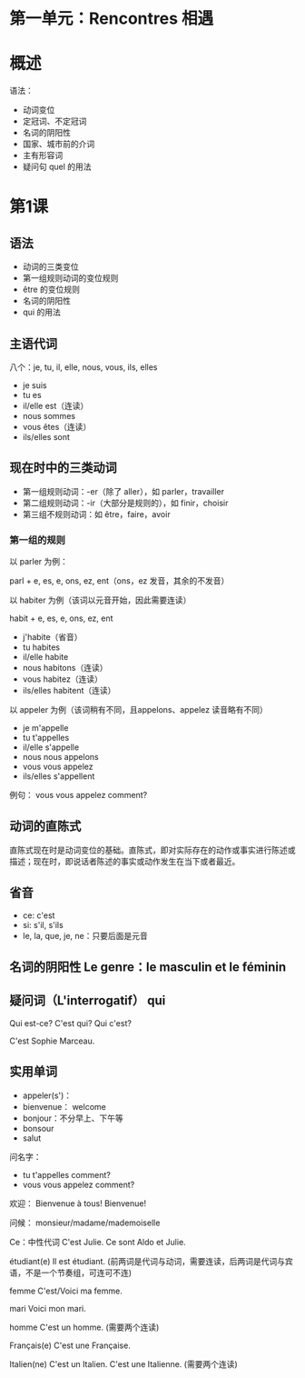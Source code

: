 # 第一单元：Rencontres 相遇

# 概述

语法：

* 动词变位
* 定冠词、不定冠词
* 名词的阴阳性
* 国家、城市前的介词
* 主有形容词
* 疑问句 quel 的用法

# 第1课

## 语法

* 动词的三类变位
* 第一组规则动词的变位规则
* être 的变位规则
* 名词的阴阳性
* qui 的用法

## 主语代词

八个：je, tu, il, elle, nous, vous, ils, elles

* je suis
* tu es
* il/elle est（连读）
* nous sommes
* vous êtes（连读）
* ils/elles sont

## 现在时中的三类动词

* 第一组规则动词：-er（除了 aller），如 parler，travailler
* 第二组规则动词：-ir（大部分是规则的），如 finir，choisir
* 第三组不规则动词：如 être，faire，avoir

### 第一组的规则

以 parler 为例：

parl + e, es, e, ons, ez, ent（ons，ez 发音，其余的不发音）

以 habiter 为例（该词以元音开始，因此需要连读）

habit + e, es, e, ons, ez, ent

* j'habite（省音）
* tu habites
* il/elle habite
* nous habitons（连读）
* vous habitez（连读）
* ils/elles habitent（连读）

以 appeler 为例（该词稍有不同，且appelons、appelez 读音略有不同）

* je m'appelle
* tu t'appelles
* il/elle s'appelle
* nous nous appelons
* vous vous appelez
* ils/elles s'appellent

例句：
vous vous appelez comment?

## 动词的直陈式

直陈式现在时是动词变位的基础。直陈式，即对实际存在的动作或事实进行陈述或描述；现在时，即说话者陈述的事实或动作发生在当下或者最近。

## 省音

* ce: c'est
* si: s'il, s'ils
* le, la, que, je, ne：只要后面是元音

## 名词的阴阳性 Le genre：le masculin et le féminin

## 疑问词（L'interrogatif） qui

Qui est-ce?
C'est qui?
Qui c'est?

C'est Sophie Marceau.

## 实用单词

* appeler(s')：
* bienvenue： welcome
* bonjour：不分早上、下午等
* bonsour
* salut

问名字：
* tu t'appelles comment?
* vous vous appelez comment?

欢迎：
Bienvenue à tous!
Bienvenue!

问候：
monsieur/madame/mademoiselle

Ce：中性代词
C'est Julie.
Ce sont Aldo et Julie.

étudiant(e)
Il est étudiant. (前两词是代词与动词，需要连读，后两词是代词与宾语，不是一个节奏组，可连可不连)

femme
C'est/Voici ma femme.

mari
Voici mon mari.

homme
C'est un homme. (需要两个连读)

Français(e)
C'est une Française.

Italien(ne)
C'est un Italien. C'est une Italienne. (需要两个连读)


